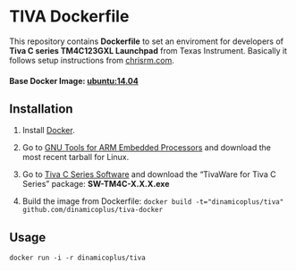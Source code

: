 # TIVA Dockerfile

This repository contains **Dockerfile** to set an enviroment for developers of **Tiva C series TM4C123GXL Launchpad** from Texas Instrument. Basically it follows setup instructions from [chrisrm.com](http://chrisrm.com/howto-develop-on-the-ti-tiva-launchpad-using-linux/).

#### Base Docker Image: [ubuntu:14.04](https://registry.hub.docker.com/u/library/ubuntu/)

## Installation

1. Install [Docker](https://www.docker.com/).

2. Go to [GNU Tools for ARM Embedded Processors](https://launchpad.net/gcc-arm-embedded/+download) and download the most recent tarball for Linux.

3. Go to [Tiva C Series Software](http://software-dl.ti.com/tiva-c/SW-TM4C/latest/index_FDS.html) and download the “TivaWare for Tiva C Series” package: **SW-TM4C-X.X.X.exe**

4. Build the image from Dockerfile:
`docker build -t="dinamicoplus/tiva" github.com/dinamicoplus/tiva-docker`

## Usage

`docker run -i -r dinamicoplus/tiva`
